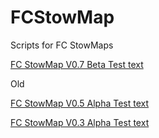 # FCStowMap
Scripts for FC StowMaps


<a href="https://github.com/Brikane/FCStowMap/raw/main/FC%20StowMap%20V0_7%20Beta%20Test.user.js">FC StowMap V0.7 Beta Test text</a>


Old

<a href="https://github.com/Brikane/FCStowMap/raw/main/FCStowmapAutodownloaV0_5b.user.js">FC StowMap V0.5 Alpha Test text</a>

<a href="https://github.com/Brikane/FCStowMap/raw/main/FC%20StowMap%20V0_3%20Alpha%20Test.user.js">FC StowMap V0.3 Alpha Test text</a>
